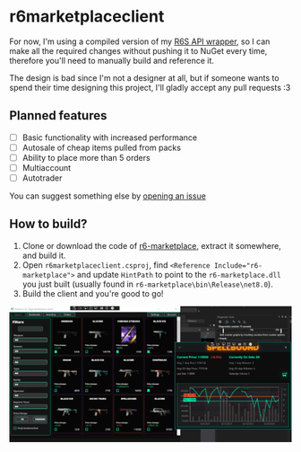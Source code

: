 # r6marketplaceclient

For now, I'm using a compiled version of my [R6S API wrapper](https://github.com/liljaba1337/r6-marketplace), so I can make all the required changes without pushing it to NuGet every time, therefore you'll need to manually build and reference it.

The design is bad since I'm not a designer at all, but if someone wants to spend their time designing this project, I'll gladly accept any pull requests :3

## Planned features

- [ ] Basic functionality with increased performance
- [ ] Autosale of cheap items pulled from packs
- [ ] Ability to place more than 5 orders
- [ ] Multiaccount
- [ ] Autotrader

You can suggest something else by [opening an issue](https://github.com/liljaba1337/r6marketplaceclient/issues)

## How to build?
1. Clone or download the code of [r6-marketplace](https://github.com/liljaba1337/r6-marketplace), extract it somewhere, and build it.
2. Open `r6marketplaceclient.csproj`, find `<Reference Include="r6-marketplace">` and update `HintPath` to point to the `r6-marketplace.dll` you just built (usually found in `r6-marketplace\bin\Release\net8.0`).
3. Build the client and you're good to go!


![screenshot](.github/screenshots/Screenshot_88.png)
